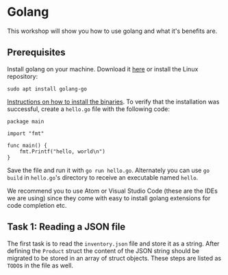 # Golang

This workshop will show you how to use golang and what it's benefits are.

## Prerequisites

Install golang on your machine. Download it [here](https://golang.org/dl/) or install the Linux repository: 

`sudo apt install golang-go`

[Instructions on how to install the binaries](https://golang.org/doc/install). To verify that the installation was successful, create a `hello.go` file with the following code:

```
package main

import "fmt"

func main() {
	fmt.Printf("hello, world\n")
}
```


Save the file and run it with `go run hello.go`. Alternately you can use `go build` in `hello.go`'s directory to receive an executable named `hello`.

We recommend you to use Atom or Visual Studio Code (these are the IDEs we are using) since they come with easy to install golang extensions for code completion etc.

## Task 1: Reading a JSON file

The first task is to read the `inventory.json` file and store it as a string. After defining the `Product` struct the content of the JSON string should be migrated to be stored in an array of struct objects. These steps are listed as `TODO`s in the file as well.
